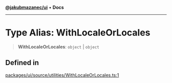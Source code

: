 [**@jakubmazanec/ui**](../README.md) • **Docs**

---

# Type Alias: WithLocaleOrLocales

> **WithLocaleOrLocales**: `object` \| `object`

## Defined in

[packages/ui/source/utilities/WithLocaleOrLocales.ts:1](https://github.com/jakubmazanec/tools/blob/3137813ef46c72d3c081751f960a2aa2c61ad567/packages/ui/source/utilities/WithLocaleOrLocales.ts#L1)
